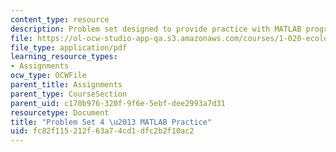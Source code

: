 ```yaml
---
content_type: resource
description: Problem set designed to provide practice with MATLAB programming.
file: https://ol-ocw-studio-app-qa.s3.amazonaws.com/courses/1-020-ecology-ii-engineering-for-sustainability-spring-2008/fc82f115212f63a74cd1dfc2b2f10ac2_assn4.pdf
file_type: application/pdf
learning_resource_types:
- Assignments
ocw_type: OCWFile
parent_title: Assignments
parent_type: CourseSection
parent_uid: c170b976-320f-9f6e-5ebf-dee2993a7d31
resourcetype: Document
title: "Problem Set 4 \u2013 MATLAB Practice"
uid: fc82f115-212f-63a7-4cd1-dfc2b2f10ac2
---
```

